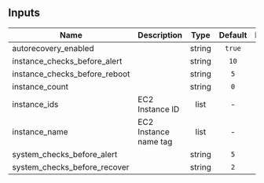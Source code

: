 ## Inputs

| Name | Description | Type | Default | Required |
|------|-------------|:----:|:-----:|:-----:|
| autorecovery_enabled |  | string | `true` | no |
| instance_checks_before_alert |  | string | `10` | no |
| instance_checks_before_reboot |  | string | `5` | no |
| instance_count |  | string | `0` | no |
| instance_ids | EC2 Instance ID | list | - | yes |
| instance_name | EC2 Instance name tag | list | - | yes |
| system_checks_before_alert |  | string | `5` | no |
| system_checks_before_recover |  | string | `2` | no |